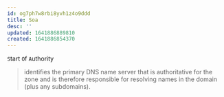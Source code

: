 ```yaml
---
id: og7ph7w8rbi8yvh1z4o9ddd
title: Soa
desc: ''
updated: 1641886889810
created: 1641886854370
---
```



`S`tart `O`f `A`uthority

> identifies the primary DNS name server that is authoritative for the zone and is therefore responsible for resolving names in the domain (plus any subdomains).
